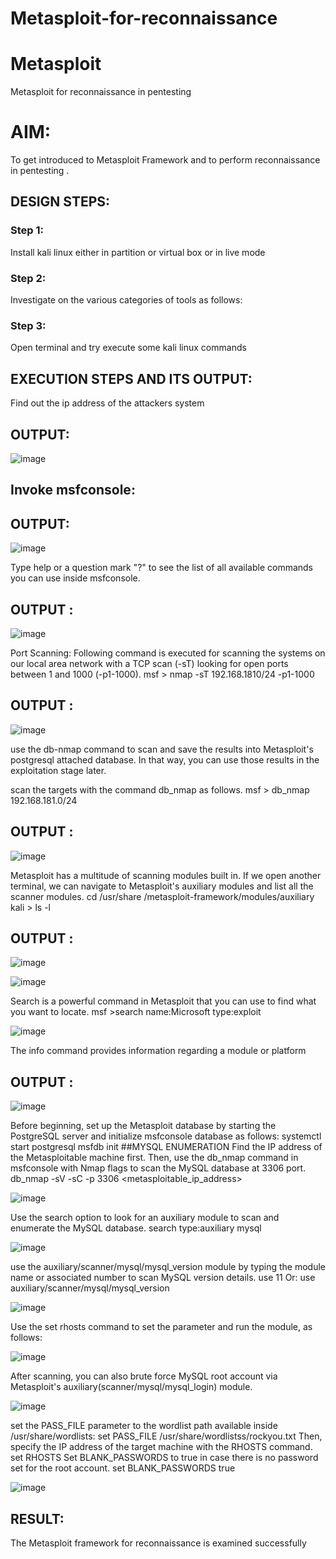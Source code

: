 # Metasploit-for-reconnaissance
# Metasploit
Metasploit for reconnaissance in pentesting

# AIM:

To get introduced to Metasploit Framework and to  perform reconnaissance  in pentesting .

## DESIGN STEPS:

### Step 1:

Install kali linux either in partition or virtual box or in live mode

### Step 2:

Investigate on the various categories of tools as follows:

### Step 3:

Open terminal and try execute some kali linux commands

## EXECUTION STEPS AND ITS OUTPUT:

Find out the ip address of the attackers system

## OUTPUT:

![image](https://github.com/priya672003/Metasploit-for-reconnaissance/assets/81132849/eb8c36ab-9e69-4f8f-9b6d-2ade910569ef)

## Invoke msfconsole:

## OUTPUT:

![image](https://github.com/priya672003/Metasploit-for-reconnaissance/assets/81132849/9578829f-6de0-4cc3-a96e-1a46537f124e)

Type help or a question mark "?" to see the list of all available commands you can use inside msfconsole.

## OUTPUT :

![image](https://github.com/priya672003/Metasploit-for-reconnaissance/assets/81132849/5dc07658-553e-45eb-a2ee-4ceb998c693e)

Port Scanning: Following command is executed for scanning the systems on our local area network with a TCP scan (-sT) looking for open ports between 1 and 1000 (-p1-1000). msf > nmap -sT 192.168.1810/24 -p1-1000

## OUTPUT :

![image](https://github.com/priya672003/Metasploit-for-reconnaissance/assets/81132849/f27a26ea-73c8-4e9b-920e-f0e785315722)


use the db-nmap command to scan and save the results into Metasploit's postgresql attached database. In that way, you can use those results in the exploitation stage later.

scan the targets with the command db_nmap as follows. msf > db_nmap 192.168.181.0/24

## OUTPUT : 

![image](https://github.com/priya672003/Metasploit-for-reconnaissance/assets/81132849/5dc17034-b05e-4510-91b5-7d8ee7a9e40c)

Metasploit has a multitude of scanning modules built in. If we open another terminal, we can navigate to Metasploit's auxiliary modules and list all the scanner modules. cd /usr/share /metasploit-framework/modules/auxiliary kali > ls -l

## OUTPUT :

![image](https://github.com/priya672003/Metasploit-for-reconnaissance/assets/81132849/87f0d83d-fb6b-4ca0-abdf-9e72f033c862)

![image](https://github.com/priya672003/Metasploit-for-reconnaissance/assets/81132849/a9537d13-db5c-478d-bb94-edb37d33e3e1)

Search is a powerful command in Metasploit that you can use to find what you want to locate. msf >search name:Microsoft type:exploit

![image](https://github.com/priya672003/Metasploit-for-reconnaissance/assets/81132849/fb2c99fc-35c1-4339-b006-fb15084a9827)

The info command provides information regarding a module or platform

## OUTPUT :

![image](https://github.com/priya672003/Metasploit-for-reconnaissance/assets/81132849/c703dc7b-c1b4-4686-ba4e-0ecac3ee225d)

Before beginning, set up the Metasploit database by starting the PostgreSQL server and initialize msfconsole database as follows: systemctl start postgresql msfdb init ##MYSQL ENUMERATION Find the IP address of the Metasploitable machine first. Then, use the db_nmap command in msfconsole with Nmap flags to scan the MySQL database at 3306 port. db_nmap -sV -sC -p 3306 <metasploitable_ip_address>

![image](https://github.com/priya672003/Metasploit-for-reconnaissance/assets/81132849/00d59401-8663-4024-af15-f5629ccc1951)

Use the search option to look for an auxiliary module to scan and enumerate the MySQL database. search type:auxiliary mysql

![image](https://github.com/priya672003/Metasploit-for-reconnaissance/assets/81132849/e6f84718-6671-49af-8f47-577cf3427922)

use the auxiliary/scanner/mysql/mysql_version module by typing the module name or associated number to scan MySQL version details. use 11 Or: use auxiliary/scanner/mysql/mysql_version

![image](https://github.com/priya672003/Metasploit-for-reconnaissance/assets/81132849/a7970dd9-4120-4281-a417-7987ecdfb49c)


Use the set rhosts command to set the parameter and run the module, as follows:

![image](https://github.com/priya672003/Metasploit-for-reconnaissance/assets/81132849/3c87ffe5-cd16-45ee-add5-c2c0fe2efee7)

After scanning, you can also brute force MySQL root account via Metasploit's auxiliary(scanner/mysql/mysql_login) module.

![image](https://github.com/priya672003/Metasploit-for-reconnaissance/assets/81132849/d9dd975d-be20-42bf-bc97-c2d71ad2dc94)

set the PASS_FILE parameter to the wordlist path available inside /usr/share/wordlists: set PASS_FILE /usr/share/wordlistss/rockyou.txt Then, specify the IP address of the target machine with the RHOSTS command. set RHOSTS Set BLANK_PASSWORDS to true in case there is no password set for the root account. set BLANK_PASSWORDS true

![image](https://github.com/priya672003/Metasploit-for-reconnaissance/assets/81132849/e0f621da-21be-4aba-bd6b-9233ca83bc69)


## RESULT:
The Metasploit framework for reconnaissance is  examined successfully
